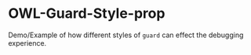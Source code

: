 # OWL-Guard-Style-prop
Demo/Example of how different styles of `guard` can effect the debugging experience. 
